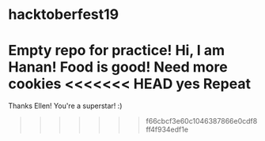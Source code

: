 # hacktoberfest19
Empty repo for practice!
Hi, I am Hanan!
Food is good!
Need more cookies 
<<<<<<< HEAD
yes
Repeat 
=======

Thanks Ellen! You're a superstar! :)

>>>>>>> f66cbcf3e60c1046387866e0cdf8ff4f934edf1e
